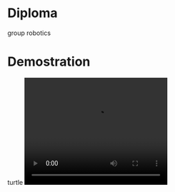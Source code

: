 # Diploma
group robotics

# Demostration
turtle
<video width="320" height="240" controls>
  <source src="videos/turtle.mp4" type="video/mp4">
</video>

